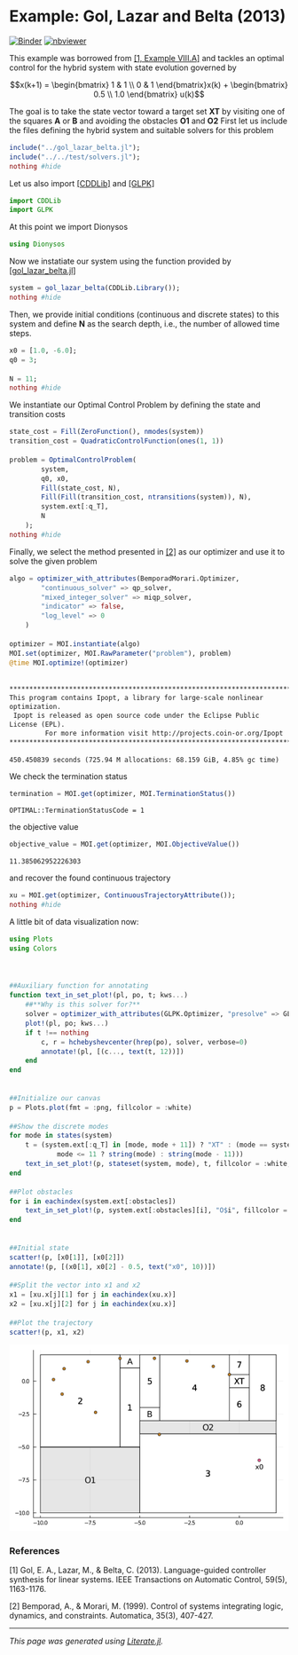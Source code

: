 # Example: Gol, Lazar and Belta (2013)

[![Binder](https://mybinder.org/badge_logo.svg)](https://mybinder.org/v2/gh/egidioln/Dionysos.jl/master?filepath=examples%2Fliterate%2Fgenerated%2Fliterate_gol_lazar_belta.ipynb)
[![nbviewer](https://img.shields.io/badge/show-nbviewer-579ACA.svg)](https://nbviewer.jupyter.org/github/egidioln/Dionysos.jl/blob/master/examples/literate/generated/literate_gol_lazar_belta.ipynb)

This example was borrowed from [[1, Example VIII.A]](#1) and tackles
an optimal control for the hybrid system with state evolution governed by
```math
x(k+1) = \begin{bmatrix} 1 & 1 \\ 0 & 1 \end{bmatrix}x(k) + \begin{bmatrix} 0.5 \\ 1.0 \end{bmatrix} u(k)
```
The goal is to take the state vector toward a target set **XT** by visiting one of the squares
**A** or **B** and avoiding the obstacles **O1** and **O2**
First let us include the files defining the hybrid system and suitable solvers for this problem

```julia
include("../gol_lazar_belta.jl");
include("../../test/solvers.jl");
nothing #hide
```

Let us also import [[CDDLib]](https://github.com/JuliaPolyhedra/CDDLib.jl/tree/v0.6.3)
and [[GLPK]](https://github.com/jump-dev/GLPK.jl)

```julia
import CDDLib
import GLPK
```

At this point we import Dionysos

```julia
using Dionysos
```

Now we instatiate our system using the function provided by [[gol_lazar_belta.jl]](../gol_lazar_belta.jl)

```julia
system = gol_lazar_belta(CDDLib.Library());
nothing #hide
```

Then, we provide initial conditions (continuous and discrete states) to this system
and define **N** as the search depth, i.e., the number of allowed time steps.

```julia
x0 = [1.0, -6.0];
q0 = 3;

N = 11;
nothing #hide
```

We instantiate our Optimal Control Problem by defining the state and transition costs

```julia
state_cost = Fill(ZeroFunction(), nmodes(system))
transition_cost = QuadraticControlFunction(ones(1, 1))

problem = OptimalControlProblem(
        system,
        q0, x0,
        Fill(state_cost, N),
        Fill(Fill(transition_cost, ntransitions(system)), N),
        system.ext[:q_T],
        N
    );
nothing #hide
```

Finally, we select the method presented in [[2]](#2) as our optimizer and use it to solve the given problem

```julia
algo = optimizer_with_attributes(BemporadMorari.Optimizer,
        "continuous_solver" => qp_solver,
        "mixed_integer_solver" => miqp_solver,
        "indicator" => false,
        "log_level" => 0
    )

optimizer = MOI.instantiate(algo)
MOI.set(optimizer, MOI.RawParameter("problem"), problem)
@time MOI.optimize!(optimizer)
```

```

******************************************************************************
This program contains Ipopt, a library for large-scale nonlinear optimization.
 Ipopt is released as open source code under the Eclipse Public License (EPL).
         For more information visit http://projects.coin-or.org/Ipopt
******************************************************************************

450.450839 seconds (725.94 M allocations: 68.159 GiB, 4.85% gc time)

```

We check the termination status

```julia
termination = MOI.get(optimizer, MOI.TerminationStatus())
```

```
OPTIMAL::TerminationStatusCode = 1
```

the objective value

```julia
objective_value = MOI.get(optimizer, MOI.ObjectiveValue())
```

```
11.385062952226303
```

and recover the found continuous trajectory

```julia
xu = MOI.get(optimizer, ContinuousTrajectoryAttribute());
nothing #hide
```

A little bit of data visualization now:

```julia
using Plots
using Colors



##Auxiliary function for annotating
function text_in_set_plot!(pl, po, t; kws...)
    ##**Why is this solver for?**
    solver = optimizer_with_attributes(GLPK.Optimizer, "presolve" => GLPK.ON)
    plot!(pl, po; kws...)
    if t !== nothing
        c, r = hchebyshevcenter(hrep(po), solver, verbose=0)
        annotate!(pl, [(c..., text(t, 12))])
    end
end


##Initialize our canvas
p = Plots.plot(fmt = :png, fillcolor = :white)

##Show the discrete modes
for mode in states(system)
    t = (system.ext[:q_T] in [mode, mode + 11]) ? "XT" : (mode == system.ext[:q_A] ? "A" : (mode == system.ext[:q_B] ? "B" :
            mode <= 11 ? string(mode) : string(mode - 11)))
    text_in_set_plot!(p, stateset(system, mode), t, fillcolor = :white, linecolor = :black)
end

##Plot obstacles
for i in eachindex(system.ext[:obstacles])
    text_in_set_plot!(p, system.ext[:obstacles][i], "O$i", fillcolor = :black, fillalpha = 0.1)
end


##Initial state
scatter!(p, [x0[1]], [x0[2]])
annotate!(p, [(x0[1], x0[2] - 0.5, text("x0", 10))])

##Split the vector into x1 and x2
x1 = [xu.x[j][1] for j in eachindex(xu.x)]
x2 = [xu.x[j][2] for j in eachindex(xu.x)]

##Plot the trajectory
scatter!(p, x1, x2)
```
![](1507872072.png)

### References
<a id="1">[1]</a>
Gol, E. A., Lazar, M., & Belta, C. (2013). Language-guided controller synthesis for linear systems. IEEE Transactions on Automatic Control, 59(5), 1163-1176.

<a id="2">[2]</a>
Bemporad, A., & Morari, M. (1999). Control of systems integrating logic, dynamics, and constraints. Automatica, 35(3), 407-427.

---

*This page was generated using [Literate.jl](https://github.com/fredrikekre/Literate.jl).*

